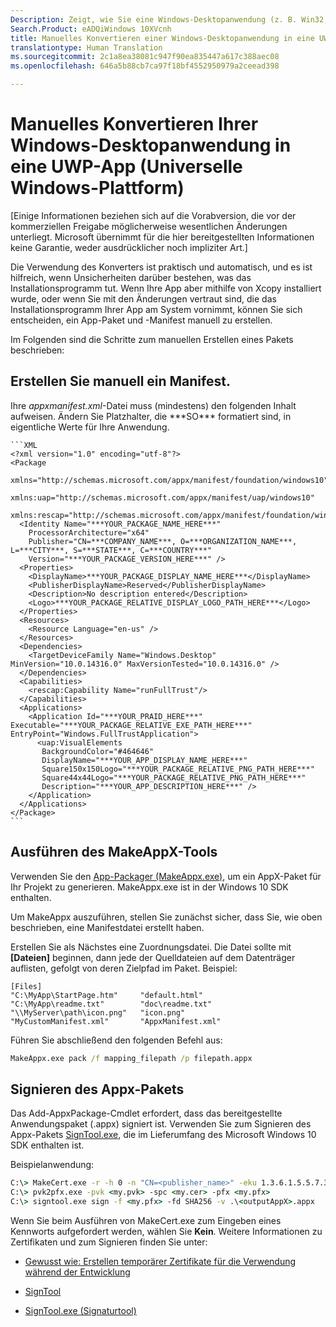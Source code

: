 ```yaml
---
Description: Zeigt, wie Sie eine Windows-Desktopanwendung (z. B. Win32, WPF und Windows Forms) manuell in eine UWP-App (Universelle Windows-Plattform) konvertieren.
Search.Product: eADQiWindows 10XVcnh
title: Manuelles Konvertieren einer Windows-Desktopanwendung in eine UWP-App (Universelle Windows-Plattform)
translationtype: Human Translation
ms.sourcegitcommit: 2c1a8ea38081c947f90ea835447a617c388aec08
ms.openlocfilehash: 646a5b88cb7ca97f18bf4552950979a2ceead398

---
```


# Manuelles Konvertieren Ihrer Windows-Desktopanwendung in eine UWP-App (Universelle Windows-Plattform)

\[Einige Informationen beziehen sich auf die Vorabversion, die vor der kommerziellen Freigabe möglicherweise wesentlichen Änderungen unterliegt. Microsoft übernimmt für die hier bereitgestellten Informationen keine Garantie, weder ausdrücklicher noch impliziter Art.\]

Die Verwendung des Konverters ist praktisch und automatisch, und es ist hilfreich, wenn Unsicherheiten darüber bestehen, was das Installationsprogramm tut. Wenn Ihre App aber mithilfe von Xcopy installiert wurde, oder wenn Sie mit den Änderungen vertraut sind, die das Installationsprogramm Ihrer App am System vornimmt, können Sie sich entscheiden, ein App-Paket und -Manifest manuell zu erstellen.

Im Folgenden sind die Schritte zum manuellen Erstellen eines Pakets beschrieben:

## Erstellen Sie manuell ein Manifest.

Ihre _appxmanifest.xml_-Datei muss (mindestens) den folgenden Inhalt aufweisen. Ändern Sie Platzhalter, die \*\*\*SO\*\*\* formatiert sind, in eigentliche Werte für Ihre Anwendung.

    ```XML
    <?xml version="1.0" encoding="utf-8"?>
    <Package
       xmlns="http://schemas.microsoft.com/appx/manifest/foundation/windows10"
       xmlns:uap="http://schemas.microsoft.com/appx/manifest/uap/windows10"
       xmlns:rescap="http://schemas.microsoft.com/appx/manifest/foundation/windows10/restrictedcapabilities">
      <Identity Name="***YOUR_PACKAGE_NAME_HERE***"
        ProcessorArchitecture="x64"
        Publisher="CN=***COMPANY_NAME***, O=***ORGANIZATION_NAME***, L=***CITY***, S=***STATE***, C=***COUNTRY***"
        Version="***YOUR_PACKAGE_VERSION_HERE***" />
      <Properties>
        <DisplayName>***YOUR_PACKAGE_DISPLAY_NAME_HERE***</DisplayName>
        <PublisherDisplayName>Reserved</PublisherDisplayName>
        <Description>No description entered</Description>
        <Logo>***YOUR_PACKAGE_RELATIVE_DISPLAY_LOGO_PATH_HERE***</Logo>
      </Properties>
      <Resources>
        <Resource Language="en-us" />
      </Resources>
      <Dependencies>
        <TargetDeviceFamily Name="Windows.Desktop" MinVersion="10.0.14316.0" MaxVersionTested="10.0.14316.0" />
      </Dependencies>
      <Capabilities>
        <rescap:Capability Name="runFullTrust"/>
      </Capabilities>
      <Applications>
        <Application Id="***YOUR_PRAID_HERE***" Executable="***YOUR_PACKAGE_RELATIVE_EXE_PATH_HERE***" EntryPoint="Windows.FullTrustApplication">
          <uap:VisualElements
           BackgroundColor="#464646"
           DisplayName="***YOUR_APP_DISPLAY_NAME_HERE***"
           Square150x150Logo="***YOUR_PACKAGE_RELATIVE_PNG_PATH_HERE***"
           Square44x44Logo="***YOUR_PACKAGE_RELATIVE_PNG_PATH_HERE***"
           Description="***YOUR_APP_DESCRIPTION_HERE***" />
        </Application>
      </Applications>
    </Package>
    ```

## Ausführen des MakeAppX-Tools

Verwenden Sie den [App-Packager (MakeAppx.exe)](https://msdn.microsoft.com/library/windows/desktop/hh446767(v=vs.85).aspx), um ein AppX-Paket für Ihr Projekt zu generieren. MakeAppx.exe ist in der Windows 10 SDK enthalten. 

Um MakeAppx auszuführen, stellen Sie zunächst sicher, dass Sie, wie oben beschrieben, eine Manifestdatei erstellt haben. 

Erstellen Sie als Nächstes eine Zuordnungsdatei. Die Datei sollte mit **[Dateien]** beginnen, dann jede der Quelldateien auf dem Datenträger auflisten, gefolgt von deren Zielpfad im Paket. Beispiel: 

```
[Files]
"C:\MyApp\StartPage.htm"     "default.html"
"C:\MyApp\readme.txt"        "doc\readme.txt"
"\\MyServer\path\icon.png"   "icon.png"
"MyCustomManifest.xml"       "AppxManifest.xml"
```

Führen Sie abschließend den folgenden Befehl aus: 

```cmd
MakeAppx.exe pack /f mapping_filepath /p filepath.appx
```

## Signieren des Appx-Pakets

Das Add-AppxPackage-Cmdlet erfordert, dass das bereitgestellte Anwendungspaket (.appx) signiert ist. Verwenden Sie zum Signieren des Appx-Pakets [SignTool.exe](https://msdn.microsoft.com/library/windows/desktop/aa387764(v=vs.85).aspx), die im Lieferumfang des Microsoft Windows 10 SDK enthalten ist.

Beispielanwendung: 

```cmd
C:\> MakeCert.exe -r -h 0 -n "CN=<publisher_name>" -eku 1.3.6.1.5.5.7.3.3 -pe -sv <my.pvk> <my.cer>
C:\> pvk2pfx.exe -pvk <my.pvk> -spc <my.cer> -pfx <my.pfx>
C:\> signtool.exe sign -f <my.pfx> -fd SHA256 -v .\<outputAppX>.appx
```

Wenn Sie beim Ausführen von MakeCert.exe zum Eingeben eines Kennworts aufgefordert werden, wählen Sie **Kein**. Weitere Informationen zu Zertifikaten und zum Signieren finden Sie unter: 

- [Gewusst wie: Erstellen temporärer Zertifikate für die Verwendung während der Entwicklung](https://msdn.microsoft.com/library/ms733813.aspx)

- [SignTool](https://msdn.microsoft.com/library/windows/desktop/aa387764.aspx)

- [SignTool.exe (Signaturtool)](https://msdn.microsoft.com/library/8s9b9yaz.aspx)




<!--HONumber=Sep16_HO2-->


